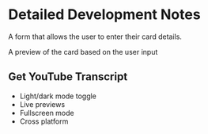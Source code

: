 
# Detailed Development Notes

A form that allows the user to enter their card details.

A preview of the card based on the user input



## Get YouTube Transcript

- Light/dark mode toggle
- Live previews
- Fullscreen mode
- Cross platform

